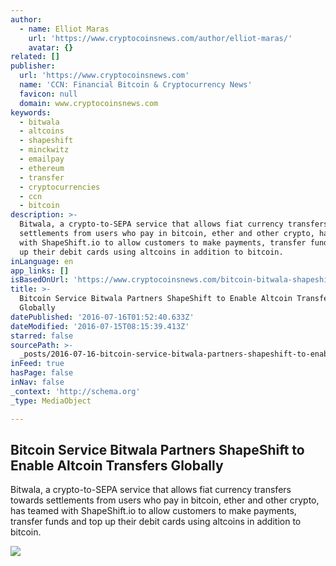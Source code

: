 ```yaml
---
author:
  - name: Elliot Maras
    url: 'https://www.cryptocoinsnews.com/author/elliot-maras/'
    avatar: {}
related: []
publisher:
  url: 'https://www.cryptocoinsnews.com'
  name: 'CCN: Financial Bitcoin & Cryptocurrency News'
  favicon: null
  domain: www.cryptocoinsnews.com
keywords:
  - bitwala
  - altcoins
  - shapeshift
  - minckwitz
  - emailpay
  - ethereum
  - transfer
  - cryptocurrencies
  - ccn
  - bitcoin
description: >-
  Bitwala, a crypto-to-SEPA service that allows fiat currency transfers towards
  settlements from users who pay in bitcoin, ether and other crypto, has teamed
  with ShapeShift.io to allow customers to make payments, transfer funds and top
  up their debit cards using altcoins in addition to bitcoin.
inLanguage: en
app_links: []
isBasedOnUrl: 'https://www.cryptocoinsnews.com/bitcoin-bitwala-shapeshift-altcoins/'
title: >-
  Bitcoin Service Bitwala Partners ShapeShift to Enable Altcoin Transfers
  Globally
datePublished: '2016-07-16T01:52:40.633Z'
dateModified: '2016-07-15T08:15:39.413Z'
starred: false
sourcePath: >-
  _posts/2016-07-16-bitcoin-service-bitwala-partners-shapeshift-to-enable-altcoi.md
inFeed: true
hasPage: false
inNav: false
_context: 'http://schema.org'
_type: MediaObject

---
```

<article style=""><h1>Bitcoin Service Bitwala Partners ShapeShift to Enable Altcoin Transfers Globally</h1><p>Bitwala, a crypto-to-SEPA service that allows fiat currency transfers towards settlements from users who pay in bitcoin, ether and other crypto, has teamed with ShapeShift.io to allow customers to make payments, transfer funds and top up their debit cards using altcoins in addition to bitcoin.</p><img src="https://www.cryptocoinsnews.com/wp-content/uploads/2016/07/Partnership.jpg.jpg" /></article>